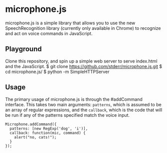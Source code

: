 # microphone.js
microphone.js is a simple library that allows you to use the new SpeechRecognition library
(currently only available in Chrome) to recognize and act on voice commands in JavaScript.

## Playground
Clone this repository, and spin up a simple web server to serve index.html and the JavaScript.
    $ git clone https://github.com/stderr/microphone.js.git
    $ cd microphone.js/
    $ python -m SimpleHTTPServer

## Usage
The primary usage of microphone.js is through the #addCommand interface. This takes two main arguments:
`patterns`, which is assumed to be an array of regular expressions, and the `callback`, which is
the code that will be run if any of the patterns specified match the voice input.

    Microphone.addCommand({
      patterns: [new RegExp('dog', 'i')],
      callback: function(mic, command) {
        alert("no, cats!");
      }
    });
